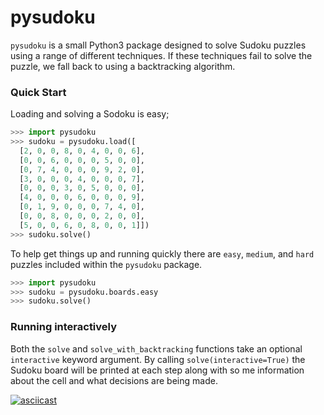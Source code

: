 # pysudoku

`pysudoku` is a small Python3 package designed to solve Sudoku puzzles using a
range of different techniques. If these techniques fail to solve the puzzle,
we fall back to using a backtracking algorithm.

### Quick Start

Loading and solving a Sodoku is easy;

```python
>>> import pysudoku
>>> sudoku = pysudoku.load([
  [2, 0, 0, 8, 0, 4, 0, 0, 6],
  [0, 0, 6, 0, 0, 0, 5, 0, 0],
  [0, 7, 4, 0, 0, 0, 9, 2, 0],
  [3, 0, 0, 0, 4, 0, 0, 0, 7],
  [0, 0, 0, 3, 0, 5, 0, 0, 0],
  [4, 0, 0, 0, 6, 0, 0, 0, 9],
  [0, 1, 9, 0, 0, 0, 7, 4, 0],
  [0, 0, 8, 0, 0, 0, 2, 0, 0],
  [5, 0, 0, 6, 0, 8, 0, 0, 1]])
>>> sudoku.solve()
```

To help get things up and running quickly there are `easy`, `medium`, and `hard`
puzzles included within the `pysudoku` package.

```python
>>> import pysudoku
>>> sudoku = pysudoku.boards.easy
>>> sudoku.solve()
```

### Running interactively
Both the `solve` and `solve_with_backtracking` functions take an optional
`interactive` keyword argument. By calling `solve(interactive=True)` the Sudoku
board will be printed at each step along with so me information about the cell
and what decisions are being made.

[![asciicast](https://asciinema.org/a/324403.svg)](https://asciinema.org/a/324403)
